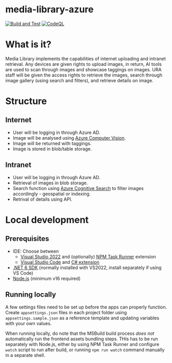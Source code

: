 # media-library-azure

[![Build and Test](https://github.com/uraisg/media-library-azure/actions/workflows/build-and-test.yml/badge.svg)](https://github.com/uraisg/media-library-azure/actions/workflows/build-and-test.yml)
[![CodeQL](https://github.com/uraisg/media-library-azure/actions/workflows/codeql-analysis.yml/badge.svg)](https://github.com/uraisg/media-library-azure/actions/workflows/codeql-analysis.yml)

# What is it?
Media Library implements the capabilities of internet uploading and intranet retrieval. Any devices are given rights to upload images, in return, AI tools are used to scan through images and showcase taggings on images. URA staff will be given the access rights to retrieve the images, search through image gallery (using search and filters), and retrieve details on image.

# Structure
## Internet
- User will be logging in through Azure AD.
- Image will be analysed using [Azure Computer Vision](https://azure.microsoft.com/en-us/services/cognitive-services/computer-vision/).
- Image will be returned with taggings.
- Image is stored in blob/table storage.

## Intranet
- User will be logging in through Azure AD.
- Retrieval of images in blob storage.
- Search function using [Azure Cognitive Search](https://azure.microsoft.com/en-us/products/search/) to filter images accordingly - geospatial or indexing.
- Retrival of details using API.

# Local development
## Prerequisites
- IDE: Choose between
  - [Visual Studio 2022](https://visualstudio.microsoft.com/vs/) and (optionally) [NPM Task Runner](https://marketplace.visualstudio.com/items?itemName=MadsKristensen.NPMTaskRunner) extension
  - [Visual Studio Code](https://code.visualstudio.com/) and [C# extension](https://marketplace.visualstudio.com/items?itemName=ms-dotnettools.csharp)
- [.NET 6 SDK](https://dotnet.microsoft.com/en-us/download/dotnet/6.0) (normally installed with VS2022, install separately if using VS Code)
- [Node.js](https://nodejs.org/) (minimum v16 required)

## Running locally
A few settings files need to be set up before the apps can properly function. Create `appsettings.json` files in each project folder using `appsettings.sample.json` as a reference template and updating variables with your own values.

When running locally, do note that the MSBuild build process *does not* automatically run the frontend assets bundling steps. THis has to be run separately with Node.js, either by using NPM Task Runner and configure `watch` script to run after build, or running `npm run watch` command manually in a separate shell.
